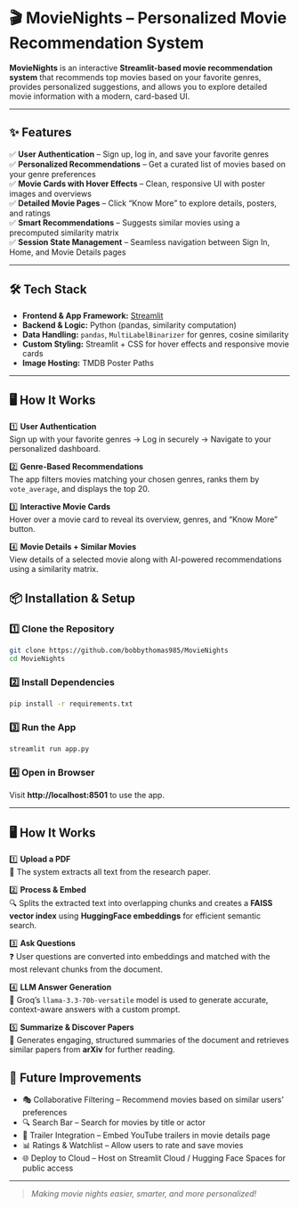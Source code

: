 # 🎬 MovieNights – Personalized Movie Recommendation System

**MovieNights** is an interactive **Streamlit-based movie recommendation system** that recommends top movies based on your favorite genres, provides personalized suggestions, and allows you to explore detailed movie information with a modern, card-based UI.  

---

## ✨ Features

✅ **User Authentication** – Sign up, log in, and save your favorite genres  
✅ **Personalized Recommendations** – Get a curated list of movies based on your genre preferences  
✅ **Movie Cards with Hover Effects** – Clean, responsive UI with poster images and overviews  
✅ **Detailed Movie Pages** – Click “Know More” to explore details, posters, and ratings  
✅ **Smart Recommendations** – Suggests similar movies using a precomputed similarity matrix  
✅ **Session State Management** – Seamless navigation between Sign In, Home, and Movie Details pages  

---

## 🛠 Tech Stack

- **Frontend & App Framework:** [Streamlit](https://streamlit.io/)  
- **Backend & Logic:** Python (pandas, similarity computation)  
- **Data Handling:** `pandas`, `MultiLabelBinarizer` for genres, cosine similarity  
- **Custom Styling:** Streamlit + CSS for hover effects and responsive movie cards  
- **Image Hosting:** TMDB Poster Paths  

---

## 🖥️ How It Works

1️⃣ **User Authentication**  
Sign up with your favorite genres → Log in securely → Navigate to your personalized dashboard.  

2️⃣ **Genre-Based Recommendations**  
The app filters movies matching your chosen genres, ranks them by `vote_average`, and displays the top 20.  

3️⃣ **Interactive Movie Cards**  
Hover over a movie card to reveal its overview, genres, and “Know More” button.  

4️⃣ **Movie Details + Similar Movies**  
View details of a selected movie along with AI-powered recommendations using a similarity matrix.  


## 📦 Installation & Setup

### 1️⃣ Clone the Repository
```bash
git clone https://github.com/bobbythomas985/MovieNights
cd MovieNights
```
### 2️⃣ Install Dependencies
```bash
pip install -r requirements.txt
```
### 3️⃣ Run the App
```python
streamlit run app.py
```
### 4️⃣ Open in Browser
Visit **http://localhost:8501** to use the app.

---

## 🖥️ How It Works

1️⃣ **Upload a PDF**  
📄 The system extracts all text from the research paper.

2️⃣ **Process & Embed**  
🔍 Splits the extracted text into overlapping chunks and creates a **FAISS vector index** using **HuggingFace embeddings** for efficient semantic search.

3️⃣ **Ask Questions**  
❓ User questions are converted into embeddings and matched with the most relevant chunks from the document.

4️⃣ **LLM Answer Generation**  
🤖 Groq’s `llama-3.3-70b-versatile` model is used to generate accurate, context-aware answers with a custom prompt.

5️⃣ **Summarize & Discover Papers**  
📝 Generates engaging, structured summaries of the document and retrieves similar papers from **arXiv** for further reading.


## 🔮 Future Improvements
- 🎭 Collaborative Filtering – Recommend movies based on similar users' preferences
- 🔍 Search Bar – Search for movies by title or actor
- 🎥 Trailer Integration – Embed YouTube trailers in movie details page
- 📊 Ratings & Watchlist – Allow users to rate and save movies
- 🌐 Deploy to Cloud – Host on Streamlit Cloud / Hugging Face Spaces for public access
---

> *Making movie nights easier, smarter, and more personalized!*
